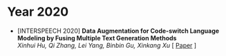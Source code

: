 # Year 2020

- [INTERSPEECH 2020] **Data Augmentation for Code-switch Language Modeling by Fusing Multiple Text Generation Methods**  
*Xinhui Hu, Qi Zhang, Lei Yang, Binbin Gu, Xinkang Xu*  [ [Paper](https://www.isca-archive.org/interspeech_2020/hu20d_interspeech.pdf) ]
